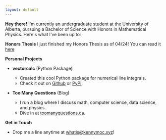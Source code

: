 ```yaml
---
layout: default
---
```


**Hey there!** I'm currently an undergraduate student at the University of Alberta, pursuing a Bachelor of Science with Honors in Mathematical Physics. Here's what I've been up to:

**Honors Thesis**
I just finished my Honors Thesis as of 04/24! You can read it [here](./assets/img/Airy_Ideals_and_Witten_s_Conjecture.pdf)


**Personal Projects**
- **vectorcalc** (Python Package)
  - Created this cool Python package for numerical line integrals.
  - Check it out on [Github](https://github.com/xan3c/vectorcalc) or [PyPI](https://pypi.org/project/vectorcalc/).

- **Too Many Questions** (Blog)
  - I run a blog where I discuss math, computer science, data science, and physics.
  - Dive in at [toomanyquestions.ca](https://www.toomanyquestions.ca/).

**Get in Touch**
- Drop me a line anytime at whatis@kennymoc.xyz!
